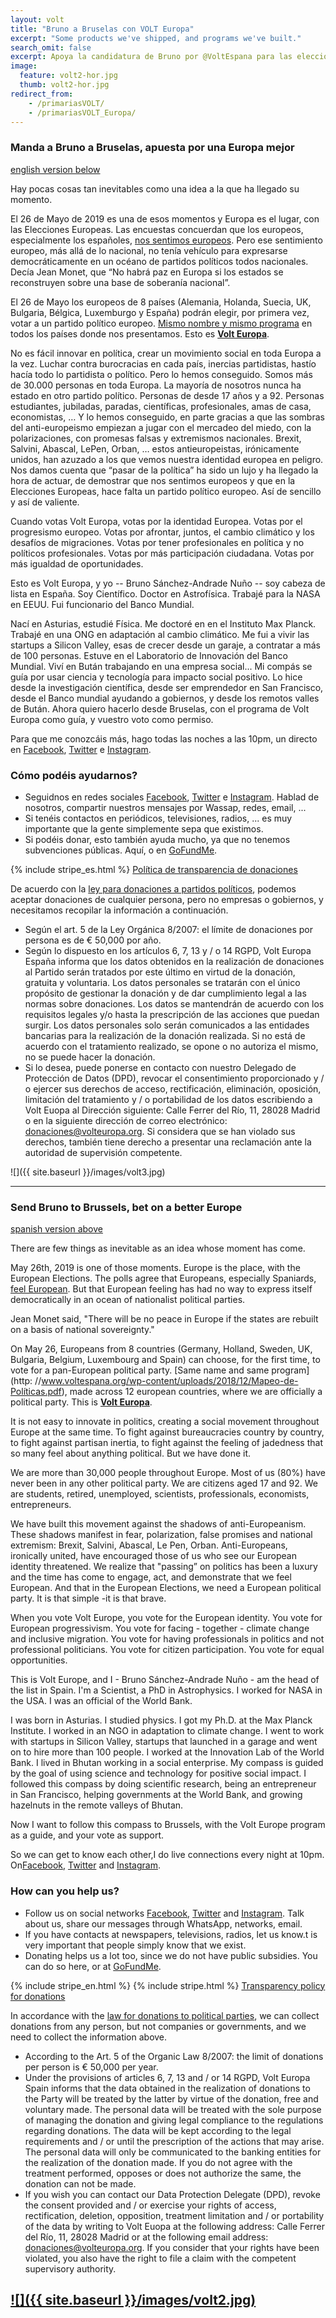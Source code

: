 ```yaml
---
layout: volt
title: "Bruno a Bruselas con VOLT Europa"
excerpt: "Some products we've shipped, and programs we've built."
search_omit: false
excerpt: Apoya la candidatura de Bruno por @VoltEspana para las elecciones europeas. Europa eres tú! 🙏
image:
  feature: volt2-hor.jpg
  thumb: volt2-hor.jpg
redirect_from:
    - /primariasVOLT/
    - /primariasVOLT_Europa/
---
```



### Manda a Bruno a Bruselas, apuesta por una Europa mejor
[english version below](#send-bruno-to-brussels-bet-on-a-better-europe)

Hay pocas cosas tan inevitables como una idea a la que ha llegado su momento.

El 26 de Mayo de 2019 es una de esos momentos y Europa es el lugar, con las Elecciones Europeas. Las encuestas concuerdan que los europeos, especialmente los españoles, [nos sentimos europeos]( https://ec.europa.eu/spain/news/180228_eurobarometer-autumn2018_es). Pero ese sentimiento europeo, más allá de lo nacional, no tenía vehículo para expresarse democráticamente en un océano de partidos políticos todos nacionales. Decía Jean Monet, que “No habrá paz en Europa si los estados se reconstruyen sobre una base de soberanía nacional”.

El 26 de Mayo los europeos de 8 países (Alemania, Holanda, Suecia, UK, Bulgaria, Bélgica, Luxemburgo y España) podrán elegir, por primera vez, votar a un partido político europeo. [Mismo nombre y mismo programa](http://www.voltespana.org/wp-content/uploads/2018/12/Mapeo-de-Políticas.pdf) en todos los países donde nos presentamos. Esto es  **[Volt Europa](http://voltespana.org/)**.

No es fácil innovar en política, crear un movimiento social en toda Europa a la vez. Luchar contra burocracias en cada país, inercias partidistas, hastío hacía todo lo partidista o político. Pero lo hemos conseguido. Somos más de 30.000 personas en toda Europa. La mayoría de nosotros nunca ha estado en otro partido político. Personas de desde 17 años y a 92. Personas estudiantes, jubiladas, paradas, científicas, profesionales, amas de casa, economistas, … Y lo hemos conseguido, en parte gracias a que las sombras del anti-europeismo empiezan a jugar con el mercadeo del miedo, con la polarizaciones, con promesas falsas y extremismos nacionales. Brexit, Salvini, Abascal, LePen, Orban, … estos antieuropeistas, irónicamente unidos, han azuzado a los que vemos nuestra identidad europea en peligro. Nos damos cuenta que “pasar de la política” ha sido un lujo y ha llegado la hora de actuar, de demostrar que nos sentimos europeos y que en la Elecciones Europeas, hace falta un partido político europeo. Así de sencillo y así de valiente.

Cuando votas Volt Europa, votas por la identidad Europea. Votas por el progresismo europeo. Votas por afrontar, juntos, el cambio climático y los desafíos de migraciones. Votas por tener profesionales en política y no políticos profesionales. Votas por más participación ciudadana. Votas por más igualdad de oportunidades.

Esto es Volt Europa, y yo -- Bruno Sánchez-Andrade Nuño -- soy cabeza de lista en España. Soy Científico. Doctor en Astrofísica. Trabajé para la NASA en EEUU. Fui funcionario del Banco Mundial.

Nací en Asturias, estudié Física. Me doctoré en en el Instituto Max Planck. Trabajé en una ONG en adaptación al cambio climático. Me fui a vivir las startups a Silicon Valley, esas de crecer desde un garaje, a contratar a más de 100 personas. Estuve en el Laboratorio de Innovación del Banco Mundial. Viví en Bután trabajando en una empresa social... Mi compás se guía por usar ciencia y tecnología para impacto social positivo. Lo hice desde la investigación científica, desde ser emprendedor en San Francisco, desde el Banco mundial ayudando a gobiernos, y desde los remotos valles de Bután. Ahora quiero hacerlo desde Bruselas, con el programa de Volt Europa como guía, y vuestro voto como permiso.

Para que me conozcáis más, hago todas las noches a las 10pm, un directo en [Facebook](https://www.facebook.com/brunosanvolt/), [Twitter](https://twitter.com/brunosan) e [Instagram](https://www.instagram.com/brunosanchez_volt/).

### Cómo podéis ayudarnos?

* Seguidnos en redes sociales [Facebook](https://www.facebook.com/brunosanvolt/), [Twitter](https://twitter.com/brunosan) e [Instagram](https://www.instagram.com/brunosanchez_volt/). Hablad de nosotros, compartir nuestros mensajes por Wassap, redes, email, ...
* Si tenéis contactos en periódicos, televisiones, radios, ... es muy importante que la gente simplemente sepa que existimos.
* Si podéis donar, esto también ayuda mucho, ya que no tenemos subvenciones públicas. Aquí, o en [GoFundMe](https://www.gofundme.com/la-campana-de-los-28?member=2151010).


{% include stripe_es.html %}
[Política de transparencia de donaciones](https://www.volteuropa.org/transparency)

De acuerdo con la [ley para donaciones a partidos políticos](http://www.hacienda.gob.es/Documentacion/Publico/NormativaDoctrina/Tributaria/IRPF/Ley_Organica_8-2007.pdf), podemos aceptar donaciones de cualquier persona, pero no empresas o gobiernos, y necesitamos recopilar la información a continuación.


* Según el art. 5 de la Ley Orgánica 8/2007: el límite de donaciones por persona es de € 50,000 por año.
* Según lo dispuesto en los artículos 6, 7, 13 y / o 14 RGPD, Volt Europa España informa que los datos obtenidos en la realización de donaciones al Partido serán tratados por este último en virtud de la donación, gratuita y voluntaria. Los datos personales se tratarán con el único propósito de gestionar la donación y de dar cumplimiento legal a las normas sobre donaciones. Los datos se mantendrán de acuerdo con los requisitos legales y/o hasta la prescripción de las acciones que puedan surgir. Los datos personales solo serán comunicados a las entidades bancarias para la realización de la donación realizada. Si no está de acuerdo con el tratamiento realizado, se opone o no autoriza el mismo, no se puede hacer la donación.
* Si lo desea, puede ponerse en contacto con nuestro Delegado de Protección de Datos (DPD), revocar el consentimiento proporcionado y / o ejercer sus derechos de acceso, rectificación, eliminación, oposición, limitación del tratamiento y / o portabilidad de los datos escribiendo a Volt Euopa al Dirección siguiente: Calle Ferrer del Río, 11, 28028 Madrid o en la siguiente dirección de correo electrónico: donaciones@volteuropa.org. Si considera que se han violado sus derechos, también tiene derecho a presentar una reclamación ante la autoridad de supervisión competente.


![]({{ site.baseurl }}/images/volt3.jpg)

---



### Send Bruno to Brussels, bet on a better Europe
[spanish version above](#manda-a-bruno-a-bruselas-apuesta-por-una-europa-mejor)

There are few things as inevitable as an idea whose moment has come.

May 26th, 2019 is one of those moments. Europe is the place, with the European Elections. The polls agree that Europeans, especially Spaniards, [feel European](https://ec.europa.eu/spain/news/180228_eurobarometer-autumn2018_en). But that European feeling has had no way to express itself democratically in an ocean of nationalist political parties.

Jean Monet said, "There will be no peace in Europe if the states are rebuilt on a basis of national sovereignty."

On May 26, Europeans from 8 countries (Germany, Holland, Sweden, UK, Bulgaria, Belgium, Luxembourg and Spain) can choose, for the first time, to vote for a pan-European political party. [Same name and same program](http: //www.voltespana.org/wp-content/uploads/2018/12/Mapeo-de-Políticas.pdf), made across 12 european countries, where we are officially a political party. This is **[Volt Europa](http://voltespana.org/)**.

It is not easy to innovate in politics, creating a social movement throughout Europe at the same time. To fight against bureaucracies country by country, to fight against partisan inertia, to fight against the feeling of jadedness that so many feel about anything political. But we have done it.

We are more than 30,000 people throughout Europe. Most of us (80%) have never been in any other political party. We are citizens aged 17 and 92. We are students, retired, unemployed, scientists, professionals, economists, entrepreneurs.

We have built this movement against the shadows of anti-Europeanism. These shadows manifest in fear, polarization, false promises and national extremism: Brexit, Salvini, Abascal, Le Pen, Orban. Anti-Europeans, ironically united, have encouraged those of us who see our European identity threatened. We realize that "passing” on politics has been a luxury and the time has come to engage, act, and demonstrate that we feel European. And that in the European Elections, we need a European political party. It is that simple -it is that brave.

When you vote Volt Europe, you vote for the European identity. You vote for European progressivism. You vote for facing - together - climate change and inclusive migration. You vote for having professionals in politics and not professional politicians. You vote for citizen participation. You vote for equal opportunities.

This is Volt Europe, and I - Bruno Sánchez-Andrade Nuño - am the head of the list in Spain. I'm a Scientist, a PhD in Astrophysics. I worked for NASA in the USA. I was an official of the World Bank.

I was born in Asturias. I studied physics. I got my Ph.D. at the Max Planck Institute. I worked in an NGO in adaptation to climate change. I went to work with startups in Silicon Valley, startups that launched in a garage and went on to hire more than 100 people. I worked at the Innovation Lab of the World Bank. I lived in Bhutan working in a social enterprise. My compass is guided by the goal of using science and technology for positive social impact. I followed this compass by doing scientific research, being an entrepreneur in San Francisco, helping governments at the World Bank, and growing hazelnuts in the remote valleys of Bhutan.

Now I want to follow this compass to Brussels, with the Volt Europe program as a guide, and your vote as support.

So we can get to know each other,I do live connections every night at 10pm. On[Facebook](https://www.facebook.com/brunosanvolt/), [Twitter](https://twitter.com/brunosan) and [Instagram](https://www.instagram.com/brunosanchez_volt/).

### How can you help us?

 * Follow us on social networks [Facebook](https://www.facebook.com/brunosanvolt/), [Twitter](https://twitter.com/brunosan) and [Instagram](https://www.instagram.com/brunosanchez_volt/). Talk about us, share our messages through WhatsApp, networks, email.
* If you have contacts at newspapers, televisions, radios, let us know.t is very important that people simply know that we exist.
* Donating helps us a lot too,  since we do not have public subsidies. You can do so here, or at [GoFundMe](https://www.gofundme.com/la-campana-de-los-28?member=2151010).



{% include stripe_en.html %}
{% include stripe.html %}
[Transparency policy for donations](https://www.volteuropa.org/transparency)

In accordance with the [law for donations to political parties](http://www.hacienda.gob.es/Documentacion/Publico/NormativaDoctrina/Tributaria/IRPF/Ley_Organica_8-2007.pdf), we can  collect donations from any person, but not companies or governments, and we need to collect the information above.

* According to the Art. 5 of the Organic Law 8/2007: the limit of donations per person is € 50,000 per year.
* Under the provisions of articles 6, 7, 13 and / or 14 RGPD, Volt Europa Spain informs that the data obtained in the realization of donations to the Party will be treated by the latter by virtue of the donation, free and voluntary made. The personal data will be treated with the sole purpose of managing the donation and giving legal compliance to the regulations regarding donations. The data will be kept according to the legal requirements and / or until the prescription of the actions that may arise. The personal data will only be communicated to the banking entities for the realization of the donation made. If you do not agree with the treatment performed, opposes or does not authorize the same, the donation can not be made.
* If you wish you can contact our Data Protection Delegate (DPD), revoke the consent provided and / or exercise your rights of access, rectification, deletion, opposition, treatment limitation and / or portability of the data by writing to Volt Euopa at the following address: Calle Ferrer del Río, 11, 28028 Madrid or at the following email address: donaciones@volteuropa.org. If you consider that your rights have been violated, you also have the right to file a claim with the competent supervisory authority.


[![]({{ site.baseurl }}/images/volt2.jpg)](https://www.instagram.com/mis_fotos_de_madrid/)
---
